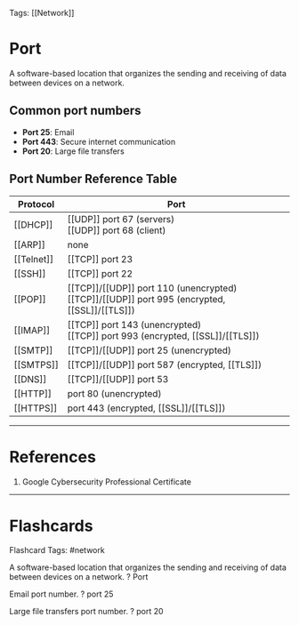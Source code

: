 Tags: [[Network]]
# Port

A software-based location that organizes the sending and receiving of data between devices on a network.

## Common port numbers

- **Port 25**: Email
- **Port 443**: Secure internet communication
- **Port 20**: Large file transfers

## Port Number Reference Table

| Protocol   | Port                                                                                            |
| ---------- | ----------------------------------------------------------------------------------------------- |
| [[DHCP]]   | [[UDP]] port 67 (servers)<br>[[UDP]] port 68 (client)                                           |
| [[ARP]]    | none                                                                                            |
| [[Telnet]] | [[TCP]] port 23                                                                                 |
| [[SSH]]    | [[TCP]] port 22                                                                                 |
| [[POP]]    | [[TCP]]/[[UDP]] port 110 (unencrypted)<br>[[TCP]]/[[UDP]] port 995 (encrypted, [[SSL]]/[[TLS]]) |
| [[IMAP]]   | [[TCP]] port 143 (unencrypted)<br>[[TCP]] port 993 (encrypted, [[SSL]]/[[TLS]])                 |
| [[SMTP]]   | [[TCP]]/[[UDP]] port 25 (unencrypted)                                                           |
| [[SMTPS]]  | [[TCP]]/[[UDP]] port 587 (encrypted, [[TLS]])                                                   |
| [[DNS]]    | [[TCP]]/[[UDP]] port 53                                                                         |
| [[HTTP]]   | port 80 (unencrypted)                                                                           |
| [[HTTPS]]  | port 443 (encrypted, [[SSL]]/[[TLS]])                                                           |


---
# References

1. Google Cybersecurity Professional Certificate

---
# Flashcards

Flashcard Tags: #network 

A software-based location that organizes the sending and receiving of data between devices on a network.
?
Port
<!--SR:!2024-05-04,4,270-->

Email port number.
?
port 25
<!--SR:!2024-05-06,4,272-->

Large file transfers port number.
?
port 20
<!--SR:!2024-05-03,1,232-->